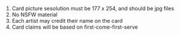 1. Card picture sesolution must be 177 x 254, and should be jpg files  
2. No NSFW material  
3. Each artist may credit their name on the card  
4. Card claims will be based on first-come-first-serve  
